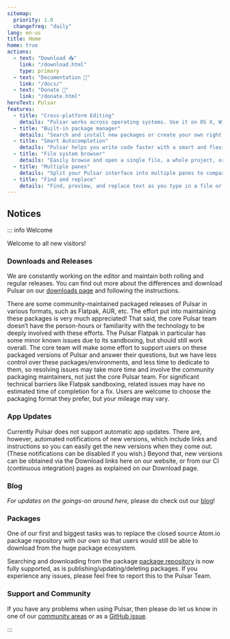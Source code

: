 ```yaml
---
sitemap:
  priority: 1.0
  changefreq: "daily"
lang: en-us
title: Home
home: true
actions:
  - text: "Download 📥"
    link: "/download.html"
    type: primary
  - text: "Documentation 📖"
    link: "/docs/"
  - text: "Donate 🎁"
    link: "/donate.html"
heroText: Pulsar
features:
  - title: "Cross-platform Editing"
    details: "Pulsar works across operating systems. Use it on OS X, Windows, or Linux."
  - title: "Built-in package manager"
    details: "Search and install new packages or create your own right from Pulsar."
  - title: "Smart Autocompletion"
    details: "Pulsar helps you write code faster with a smart and flexible autocomplete."
  - title: "File system browser"
    details: "Easily browse and open a single file, a whole project, or multiple projects in one window."
  - title: "Multiple panes"
    details: "Split your Pulsar interface into multiple panes to compare and edit code across files."
  - title: "Find and replace"
    details: "Find, preview, and replace text as you type in a file or across all your projects."
---
```


## Notices

::: info Welcome

Welcome to all new visitors!

### Downloads and Releases

We are constantly working on the editor and maintain both rolling and regular releases.
You can find out more about the differences and download Pulsar on our [downloads page](https://pulsar-edit.dev/download.html)
and following the instructions.

There are some community-maintained packaged releases of Pulsar in various formats, such as Flatpak, AUR, etc. The effort put into maintaining these packages is very much appreciated!
That said, the core Pulsar team doesn’t have the person-hours or familiarity with the technology to be deeply involved with these efforts.
The Pulsar Flatpak in particular has some minor known issues due to its sandboxing, but should still work overall.
The core team will make some effort to support users on these packaged versions of Pulsar and answer their questions, but we have less control over these packages/environments,
and less time to dedicate to them, so resolving issues may take more time and involve the community packaging maintainers, not just the core Pulsar team.
For significant technical barriers like Flatpak sandboxing, related issues may have no estimated time of completion for a fix.
Users are welcome to choose the packaging format they prefer, but your mileage may vary.

### App Updates

Currently Pulsar does not support automatic app updates. There are, however, automated notifications of new versions,
which include links and instructions so you can easily get the new versions when they come out. (These notifications can be disabled if you wish.)
Beyond that, new versions can be obtained via the Download links here on our website, or from our CI (continuous integration) pages as explained on our Download page.

### Blog

_For updates on the goings-on around here,_ please do check out our [blog](https://pulsar-edit.dev/blog/)!

### Packages

One of our first and biggest tasks was to replace the closed source Atom.io
package repository with our own so that users would still be able to download
from the huge package ecosystem.

Searching and downloading from the package [package repository](https://web.pulsar-edit.dev/) is now fully supported,
as is publishing/updating/deleting packages. If you experience any issues, please feel free to report this to the Pulsar Team.

### Support and Community

If you have any problems when using Pulsar, then please do let us know in one of our [community areas](https://pulsar-edit.dev/community.html)
or as a [GitHub issue](https://github.com/pulsar-edit/pulsar/issues/new?assignees=&labels=bug%2Ctriage&template=bug-report.yml).

:::
